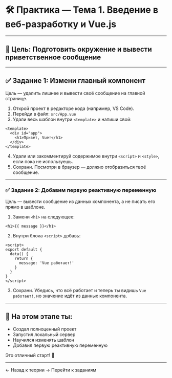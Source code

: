 # 🛠 Практика — Тема 1. Введение в веб-разработку и Vue.js

---

## 🎯 Цель: Подготовить окружение и вывести приветственное сообщение

---

## ✅ Задание 1: Измени главный компонент

Цель — удалить лишнее и вывести своё сообщение на главной странице.

1. Открой проект в редакторе кода (например, VS Code).
2. Перейди в файл: `src/App.vue`
3. Удали весь шаблон внутри `<template>` и напиши свой:

```vue
<template>
  <div id="app">
    <h1>Привет, Vue!</h1>
  </div>
</template>
```

4. Удали или закомментируй содержимое внутри `<script>` и `<style>`, если пока не используешь.
5. Сохрани. Посмотри в браузер — должно отобразиться твоё сообщение.

---

### ✅ Задание 2: Добавим первую реактивную переменную

Цель — вывести сообщение из данных компонента, а не писать его прямо в шаблоне.

1. Замени `<h1>` на следующее:

```vue
<h1>{{ message }}</h1>
```

2. Внутри блока `<script>` добавь:

```vue
<script>
export default {
  data() {
    return {
      message: 'Vue работает!'
    }
  }
}
</script>
```

3. Сохрани. Убедись, что всё работает и теперь ты видишь `Vue работает!`, но значение идёт из данных компонента.

---

## 📌 На этом этапе ты:

* Создал полноценный проект
* Запустил локальный сервер
* Научился изменять шаблон
* Добавил первую реактивную переменную

Это отличный старт! 🎉

---

← Назад к теории
→ Перейти к заданиям
